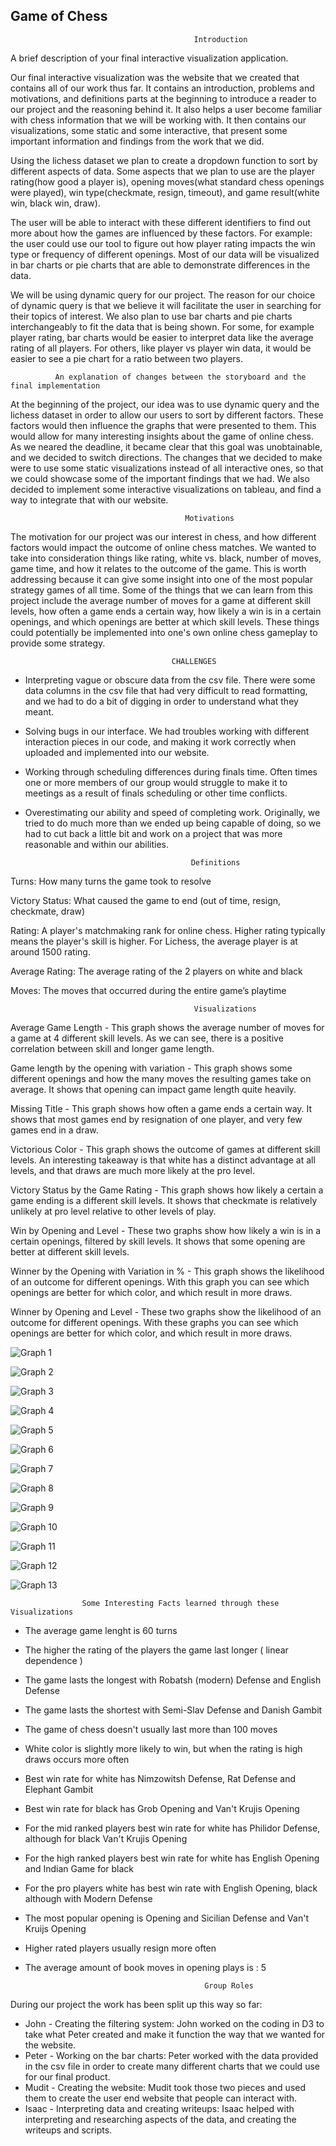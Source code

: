 ## Game of Chess  


                                             Introduction

A brief description of your final interactive visualization application.

Our final interactive visualization was the website that we created that contains all of our work thus far. It contains an introduction, problems and motivations, and definitions parts at the beginning to introduce a reader to our project and the reasoning behind it. It also helps a user become familiar with chess information that we will be working with. It then contains our visualizations, some static and some interactive, that present some important information and findings from the work that we did. 


Using the lichess dataset we plan to create a dropdown function to sort by different aspects of data. Some aspects that we plan to use are the player rating(how good a player is), opening moves(what standard chess openings were played), win type(checkmate, resign, timeout), and game result(white win, black win, draw). 

The user will be able to interact with these different identifiers to find out more about how the games are influenced by these factors. For example: the user could use our tool to figure out how player rating impacts the win type or frequency of different openings. Most of our data will be visualized in bar charts or pie charts that are able to demonstrate differences in the data. 

We will be using dynamic query for our project. The reason for our choice of dynamic query is that we believe it will facilitate the user in searching for their topics of interest. We also plan to use bar charts and pie charts interchangeably to fit the data that is being shown. For some, for example player rating, bar charts would be easier to interpret data like the average rating of all players. For others, like player vs player win data, it would be easier to see a pie chart for a ratio between two players.



              An explanation of changes between the storyboard and the final implementation

At the beginning of the project, our idea was to use dynamic query and the lichess dataset in order to allow our users to sort by different factors. These factors would then influence the graphs that were presented to them. This would allow for many interesting insights about the game of online chess. As we neared the deadline, it became clear that this goal was unobtainable, and we decided to switch directions. The changes that we decided to make were to use some static visualizations instead of all interactive ones, so that we could showcase some of the important findings that we had. We also decided to implement some interactive visualizations on tableau, and find a way to integrate that with our website.
	


                                           Motivations

The motivation for our project was our interest in chess, and how different factors would impact the outcome of online chess matches. We wanted to take into consideration things like rating, white vs. black, number of moves, game time, and how it relates to the outcome of the game. This is worth addressing because it can give some insight into one of the most popular strategy games of all time. Some of the things that we can learn from this project include the average number of moves for a game at different skill levels, how often a game ends a certain way, how likely a win is in a certain openings, and which openings are better at which skill levels. These things could potentially be implemented into one's own online chess gameplay to provide some strategy.

                                        CHALLENGES
					
* Interpreting vague or obscure data from the csv file. There were some data columns in the csv file that had very difficult to read formatting, and we had to do a bit of digging in order to understand what they meant. 
* Solving bugs in our interface. We had troubles working with different interaction pieces in our code, and making it work correctly when uploaded and implemented into our website.
* Working through scheduling differences during finals time. Often times one or more members of our group would struggle to make it to meetings as a result of finals scheduling or other time conflicts. 
* Overestimating our ability and speed of completing work. Originally, we tried to do much more than we ended up being capable of doing, so we had to cut back a little bit and work on a project that was more reasonable and within our abilities.


                                           Definitions
                                           
Turns: How many turns the game took to resolve

Victory Status: What caused the game to end (out of time, resign, checkmate, draw)

Rating: A player's matchmaking rank for online chess. Higher rating typically means the player's skill is higher. For Lichess, the average player is at around 1500 rating.

Average Rating: The average rating of the 2 players on white and black

Moves: The moves that occurred during the entire game’s playtime






                                             Visualizations
 
Average Game Length - This graph shows the average number of moves for a game at 4 different skill levels. As we can see, there is a positive correlation between skill and longer game length. 
 
Game length by the opening with variation - This graph shows some different openings and how the many moves the resulting games take on average. It shows that opening can impact game length quite heavily.
 
Missing Title - This graph shows how often a game ends a certain way. It shows that most games end by resignation of one player, and very few games end in a draw. 
 
Victorious Color - This graph shows the outcome of games at different skill levels. An interesting takeaway is that white has a distinct advantage at all levels, and that draws are much more likely at the pro level.
 
Victory Status by the Game Rating - This graph shows how likely a certain a game ending is a different skill levels. It shows that checkmate is relatively unlikely at pro level relative to other levels of play.

Win by Opening and Level - These two graphs show how likely a win is in a certain openings, filtered by skill levels. It shows that some opening are better at different skill levels. 

Winner by the Opening with Variation in % - This graph shows the likelihood of an outcome for different openings. With this graph you can see which openings are better for which color, and which result in more draws. 

Winner by Opening and Level - These two graphs show the likelihood of an outcome for different openings. With these graphs you can see which openings are better for which color, and which result in more draws.

                        
![Graph 1](docs/assets/1.jpg)



![Graph 2](docs/assets/2.jpg)



![Graph 3](docs/assets/3.jpg)



![Graph 4](docs/assets/4.jpg)

 

![Graph 5](docs/assets/5.jpg)



![Graph 6](docs/assets/6.jpg)



![Graph 7](docs/assets/7.jpg)



![Graph 8](docs/assets/8.jpg)



![Graph 9](docs/assets/9.jpg)



![Graph 10](docs/assets/10.jpg)



![Graph 11](docs/assets/11.jpg)



![Graph 12](docs/assets/12.jpg)



![Graph 13](docs/assets/13.jpg)


                    Some Interesting Facts learned through these Visualizations
		    
* The average game lenght is 60 turns
* The higher the rating of the players the game last longer ( linear dependence )
* The game lasts the longest with Robatsh (modern) Defense and English Defense
* The game lasts the shortest with Semi-Slav Defense and Danish Gambit
* The game of chess doesn't usually last more than 100 moves

* White color is slightly more likely to win, but when the rating is high draws occurs more often
* Best win rate for white has Nimzowitsh Defense, Rat Defense and Elephant Gambit
* Best win rate for black has Grob Opening and Van't Krujis Opening
* For the mid ranked players best win rate for white has Philidor Defense, although for black Van't Krujis Opening
* For the high ranked players best win rate for white has English Opening and Indian Game for black
* For the pro players white has best win rate with English Opening, black although with Modern Defense

* The most popular opening is Opening and Sicilian Defense and Van't Kruijs Opening

* Higher rated players usually resign more often
* The average amount of book moves in opening plays is : 5

          
 


                                              Group Roles
                                                                  
During our project the work has been split up this way so far:

* John - Creating the filtering system: John worked on the coding in D3 to take what Peter created and make it function the way that we wanted for the website.
* Peter - Working on the bar charts: Peter worked with the data provided in the csv file in order to create many different charts that we could use for our final product.
* Mudit - Creating the website: Mudit took those two pieces and used them to create the user end website that people can interact with.
* Isaac - Interpreting data and creating writeups: Isaac helped with interpreting and researching aspects of the data, and creating the writeups and scripts. 

                                                                                                                                 
                                                                  
                                                                  
                                                                  

